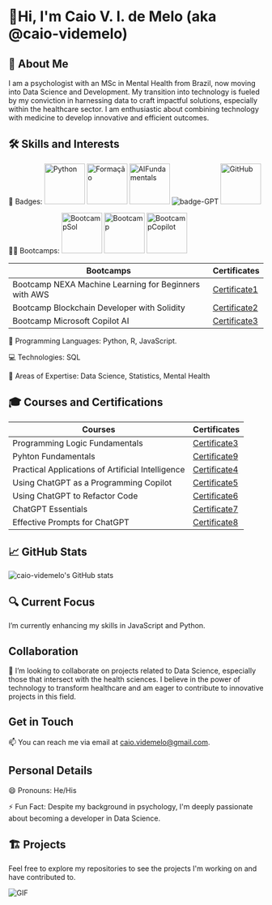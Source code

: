 # 👋Hi, I'm Caio V. I. de Melo (aka @caio-videmelo)

## 👨 About Me

I am a psychologist with an MSc in Mental Health from Brazil, now moving into Data Science and Development. My transition into technology is fueled by my conviction in harnessing data to craft impactful solutions, especially within the healthcare sector. I am enthusiastic about combining technology with medicine to develop innovative and efficient outcomes.

## 🛠️ Skills and Interests

🏅 Badges: <img src="https://github.com/user-attachments/assets/cc6fcf32-43ec-45f0-930d-b3aa7a0b99af" alt="Python" width="80"/> <img src="https://github.com/user-attachments/assets/00633ebd-6553-47e4-ad04-9f770296887f" alt="Formação" width="80"/> <img src="https://github.com/user-attachments/assets/dcebc840-080e-4f14-975d-fca19b6c0276" alt="AIFundamentals" width="80"/> ![badge-GPT](https://github.com/user-attachments/assets/bd4b4a71-6a20-48e5-9649-f715eae614f3) <img src="https://github.com/user-attachments/assets/15b45cca-dee4-4ce7-b5cf-e88bdbf39960" alt="GitHub" width="80"/> 


🏋️‍♂️ Bootcamps: <img src="https://github.com/user-attachments/assets/09dcc8ae-d818-44f1-b432-db4ef9169294" alt="BootcampSol" width="80"/>
<img src= "https://github.com/user-attachments/assets/9c2ee0db-d449-4abe-aae7-c46dd337ffe8" alt="Bootcamp" width="80"/> <img src="https://github.com/user-attachments/assets/e547acdb-085a-4eca-a48c-3e474dbf93e5" alt= "BootcampCopilot" width="80"/>


| Bootcamps                                               | Certificates                                                                                    |
|---------------------------------------------------------|-------------------------------------------------------------------------------------------------|
| Bootcamp NEXA Machine Learning for Beginners with AWS   | [Certificate1](https://hermes.dio.me/certificates/M3T61YXK.pdf)                                 |
| Bootcamp Blockchain Developer with Solidity             | [Certificate2](https://hermes.dio.me/certificates/cover/YF2EL86C.jpg)                           |
| Bootcamp Microsoft Copilot AI                           | [Certificate3](https://github.com/user-attachments/assets/f07daf02-e426-4518-a8e7-327cfb4c8453) |


📜 Programming Languages: Python, R, JavaScript.

💻 Technologies: SQL

📜 Areas of Expertise: Data Science, Statistics, Mental Health

## 🎓 Courses and Certifications

| Courses                                               | Certificates                                              |
|-------------------------------------------------------|-----------------------------------------------------------|
| Programming Logic Fundamentals                        | [Certificate3](https://hermes.dio.me/certificates/cover/IKZWS7UF.jpg) |
| Pyhton Fundamentals                                   | [Certificate9](https://hermes.dio.me/certificates/cover/WOVOZIPX.jpg) |
| Practical Applications of Artificial Intelligence     | [Certificate4](https://hermes.dio.me/certificates/cover/PSAOKYWW.jpg) |
| Using ChatGPT as a Programming Copilot                | [Certificate5](https://hermes.dio.me/certificates/cover/VTDQ3DSN.jpg) |
| Using ChatGPT to Refactor Code                        | [Certificate6](https://hermes.dio.me/certificates/cover/Q6UFDRJT.jpg) |
| ChatGPT Essentials                                    | [Certificate7](https://hermes.dio.me/certificates/cover/X7MNPJHM.jpg) |
| Effective Prompts for ChatGPT                         | [Certificate8](https://hermes.dio.me/certificates/cover/JR70LQWJ.jpg) |

## 📈 GitHub Stats

![caio-videmelo's GitHub stats](https://github-readme-stats.vercel.app/api?username=caio-videmelo&show_icons=true&theme=transparent)

## 🔍 Current Focus

I’m currently enhancing my skills in JavaScript and Python.

## Collaboration

💞️ I’m looking to collaborate on projects related to Data Science, especially those that intersect with the health sciences. I believe in the power of technology to transform healthcare and am eager to contribute to innovative projects in this field.

## Get in Touch

📫 You can reach me via email at caio.videmelo@gmail.com.

## Personal Details

😄 Pronouns: He/His

⚡ Fun Fact: Despite my background in psychology, I'm deeply passionate about becoming a developer in Data Science.

## 🏗️ Projects

Feel free to explore my repositories to see the projects I'm working on and have contributed to.

![GIF](https://github.com/user-attachments/assets/7f02b211-30ba-4b76-8255-3f2233303229)
